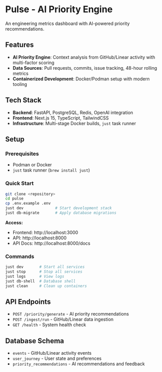 # Pulse - AI Priority Engine

An engineering metrics dashboard with AI-powered priority recommendations.

## Features
- **AI Priority Engine**: Context analysis from GitHub/Linear activity with multi-factor scoring
- **Data Sources**: Pull requests, commits, issue tracking, 48-hour rolling metrics
- **Containerized Development**: Docker/Podman setup with modern tooling

## Tech Stack
- **Backend**: FastAPI, PostgreSQL, Redis, OpenAI integration
- **Frontend**: Next.js 15, TypeScript, TailwindCSS
- **Infrastructure**: Multi-stage Docker builds, `just` task runner

## Setup

### Prerequisites
- Podman or Docker
- `just` task runner (`brew install just`)

### Quick Start
```bash
git clone <repository>
cd pulse
cp .env.example .env
just dev              # Start development stack
just db-migrate       # Apply database migrations
```

**Access:**
- Frontend: http://localhost:3000
- API: http://localhost:8000
- API Docs: http://localhost:8000/docs

### Commands
```bash
just dev       # Start all services
just stop      # Stop all services  
just logs      # View logs
just db-shell  # Database shell
just clean     # Clean up containers
```

## API Endpoints
- `POST /priority/generate` - AI priority recommendations
- `POST /ingest/run` - GitHub/Linear data ingestion
- `GET /health` - System health check

## Database Schema
- `events` - GitHub/Linear activity events
- `user_journey` - User state and preferences  
- `priority_recommendations` - AI recommendations and feedback
